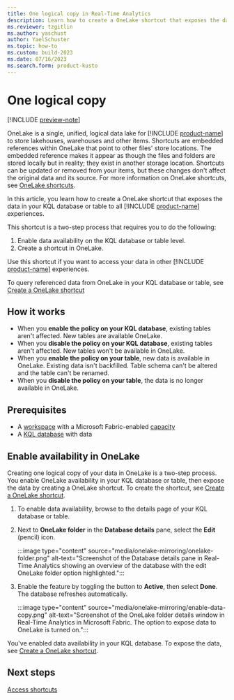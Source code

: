 ```yaml
---
title: One logical copy in Real-Time Analytics
description: Learn how to create a OneLake shortcut that exposes the data in your KQL database to other Microsoft Fabric experiences.
ms.reviewer: tzgitlin
ms.author: yaschust
author: YaelSchuster
ms.topic: how-to
ms.custom: build-2023
ms.date: 07/16/2023
ms.search.form: product-kusto
---
```

# One logical copy

[!INCLUDE [preview-note](../includes/preview-note.md)]

OneLake is a single, unified, logical data lake for [!INCLUDE [product-name](../includes/product-name.md)] to store lakehouses, warehouses and other items. Shortcuts are embedded references within OneLake that point to other files' store locations.  The embedded reference makes it appear as though the files and folders are stored locally but in reality; they exist in another storage location. Shortcuts can be updated or removed from your items, but these changes don't affect the original data and its source. For more information on OneLake shortcuts, see [OneLake shortcuts](../onelake/onelake-shortcuts.md).

In this article, you learn how to create a OneLake shortcut that exposes the data in your KQL database or table to all [!INCLUDE [product-name](../includes/product-name.md)] experiences.

This shortcut is a two-step process that requires you to do the following:

 1. Enable data availability on the KQL database or table level.
 1. Create a shortcut in OneLake.

Use this shortcut if you want to access your data in other [!INCLUDE [product-name](../includes/product-name.md)] experiences.

To query referenced data from OneLake in your KQL database or table, see [Create a OneLake shortcut](onelake-shortcuts.md?tab=onelake-shortcut)

## How it works

* When you **enable the policy on your KQL database**, existing tables aren't affected. New tables are available OneLake.
* When you **disable the policy on your KQL database**, existing tables aren't affected. New tables won't be available in OneLake.
* When you **enable the policy on your table**, new data is available in OneLake. Existing data isn't backfilled. Table schema can't be altered and the table can't be renamed.
* When you **disable the policy on your table**, the data is no longer available in OneLake.

## Prerequisites

* A [workspace](../get-started/create-workspaces.md) with a Microsoft Fabric-enabled [capacity](../enterprise/licenses.md#capacity)
* A [KQL database](create-database.md) with data

## Enable availability in OneLake

Creating one logical copy of your data in OneLake is a two-step process. You enable OneLake availability in your KQL database or table, then expose the data by creating a OneLake shortcut. To create the shortcut, see [Create a OneLake shortcut](../onelake/create-onelake-shortcut.md).

1. To enable data availability, browse to the details page of your KQL database or table.
1. Next to **OneLake folder** in the **Database details** pane, select the **Edit** (pencil) icon.

    :::image type="content" source="media/onelake-mirroring/onelake-folder.png" alt-text="Screenshot of the Database details pane in Real-Time Analytics showing an overview of the database with the edit OneLake folder option highlighted.":::

1. Enable the feature by toggling the button to **Active**, then select **Done**. The database refreshes automatically.

    :::image type="content" source="media/onelake-mirroring/enable-data-copy.png" alt-text="Screenshot of the OneLake folder details window in Real-Time Analytics in Microsoft Fabric. The option to expose data to OneLake is turned on.":::

You've enabled data availability in your KQL database. To expose the data, see [Create a OneLake shortcut](../onelake/create-onelake-shortcut.md).

## Next steps

[Access shortcuts](../onelake/access-onelake-shortcuts.md)
